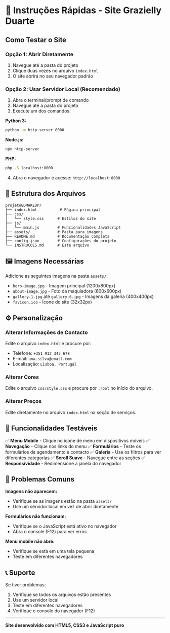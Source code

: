 # 🚀 Instruções Rápidas - Site Grazielly Duarte

## Como Testar o Site

### Opção 1: Abrir Diretamente
1. Navegue até a pasta do projeto
2. Clique duas vezes no arquivo `index.html`
3. O site abrirá no seu navegador padrão

### Opção 2: Usar Servidor Local (Recomendado)
1. Abra o terminal/prompt de comando
2. Navegue até a pasta do projeto
3. Execute um dos comandos:

**Python 3:**
```bash
python -m http.server 8000
```

**Node.js:**
```bash
npx http-server
```

**PHP:**
```bash
php -S localhost:8000
```

4. Abra o navegador e acesse: `http://localhost:8000`

## 📁 Estrutura dos Arquivos

```
projetoGDMAKEUP/
├── index.html          # Página principal
├── css/
│   └── style.css      # Estilos do site
├── js/
│   └── main.js        # Funcionalidades JavaScript
├── assets/            # Pasta para imagens
├── README.md          # Documentação completa
├── config.json        # Configurações do projeto
└── INSTRUCOES.md      # Este arquivo
```

## 🖼️ Imagens Necessárias

Adicione as seguintes imagens na pasta `assets/`:

- `hero-image.jpg` - Imagem principal (1200x800px)
- `about-image.jpg` - Foto da maquiadora (600x600px)
- `gallery-1.jpg` até `gallery-6.jpg` - Imagens da galeria (400x400px)
- `favicon.ico` - Ícone do site (32x32px)

## ⚙️ Personalização

### Alterar Informações de Contacto
Edite o arquivo `index.html` e procure por:
- Telefone: `+351 912 345 678`
- E-mail: `ana.silva@email.com`
- Localização: `Lisboa, Portugal`

### Alterar Cores
Edite o arquivo `css/style.css` e procure por `:root` no início do arquivo.

### Alterar Preços
Edite diretamente no arquivo `index.html` na seção de serviços.

## 🎯 Funcionalidades Testáveis

✅ **Menu Mobile** - Clique no ícone de menu em dispositivos móveis
✅ **Navegação** - Clique nos links do menu
✅ **Formulários** - Teste os formulários de agendamento e contacto
✅ **Galeria** - Use os filtros para ver diferentes categorias
✅ **Scroll Suave** - Navegue entre as seções
✅ **Responsividade** - Redimensione a janela do navegador

## 🐛 Problemas Comuns

**Imagens não aparecem:**
- Verifique se as imagens estão na pasta `assets/`
- Use um servidor local em vez de abrir diretamente

**Formulários não funcionam:**
- Verifique se o JavaScript está ativo no navegador
- Abra o console (F12) para ver erros

**Menu mobile não abre:**
- Verifique se está em uma tela pequena
- Teste em diferentes navegadores

## 📞 Suporte

Se tiver problemas:
1. Verifique se todos os arquivos estão presentes
2. Use um servidor local
3. Teste em diferentes navegadores
4. Verifique o console do navegador (F12)

---

**Site desenvolvido com HTML5, CSS3 e JavaScript puro** 